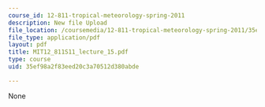 ```yaml
---
course_id: 12-811-tropical-meteorology-spring-2011
description: New file Upload
file_location: /coursemedia/12-811-tropical-meteorology-spring-2011/35ef98a2f83eed20c3a70512d380abde_MIT12_811S11_lecture_15.pdf
file_type: application/pdf
layout: pdf
title: MIT12_811S11_lecture_15.pdf
type: course
uid: 35ef98a2f83eed20c3a70512d380abde

---
```

None